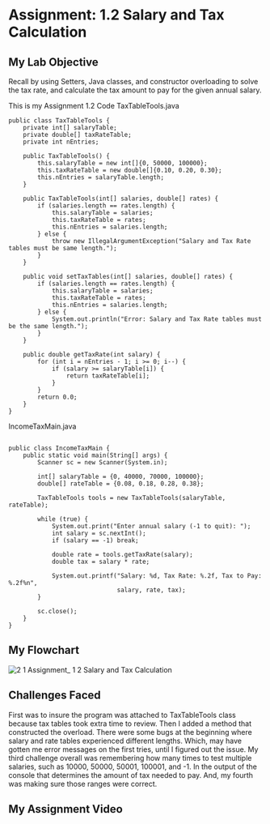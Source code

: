 # Assignment: 1.2 Salary and Tax Calculation

## My Lab Objective

Recall by using Setters, Java classes, and constructor overloading to solve the tax rate, and calculate the tax amount to pay for the given annual salary.

This is my Assignment 1.2 Code
TaxTableTools.java
```
public class TaxTableTools {
    private int[] salaryTable;
    private double[] taxRateTable;
    private int nEntries;

    public TaxTableTools() {
        this.salaryTable = new int[]{0, 50000, 100000};
        this.taxRateTable = new double[]{0.10, 0.20, 0.30};
        this.nEntries = salaryTable.length;
    }

    public TaxTableTools(int[] salaries, double[] rates) {
        if (salaries.length == rates.length) {
            this.salaryTable = salaries;
            this.taxRateTable = rates;
            this.nEntries = salaries.length;
        } else {
            throw new IllegalArgumentException("Salary and Tax Rate tables must be same length.");
        }
    }

    public void setTaxTables(int[] salaries, double[] rates) {
        if (salaries.length == rates.length) {
            this.salaryTable = salaries;
            this.taxRateTable = rates;
            this.nEntries = salaries.length;
        } else {
            System.out.println("Error: Salary and Tax Rate tables must be the same length.");
        }
    }

    public double getTaxRate(int salary) {
        for (int i = nEntries - 1; i >= 0; i--) {
            if (salary >= salaryTable[i]) {
                return taxRateTable[i];
            }
        }
        return 0.0;
    }
}
```
IncomeTaxMain.java
```import java.util.Scanner;

public class IncomeTaxMain {
    public static void main(String[] args) {
        Scanner sc = new Scanner(System.in);

        int[] salaryTable = {0, 40000, 70000, 100000};
        double[] rateTable = {0.08, 0.18, 0.28, 0.38};

        TaxTableTools tools = new TaxTableTools(salaryTable, rateTable);

        while (true) {
            System.out.print("Enter annual salary (-1 to quit): ");
            int salary = sc.nextInt();
            if (salary == -1) break;

            double rate = tools.getTaxRate(salary);
            double tax = salary * rate;

            System.out.printf("Salary: %d, Tax Rate: %.2f, Tax to Pay: %.2f%n", 
                              salary, rate, tax);
        }

        sc.close();
    }
}
```
## My Flowchart
![2 1 Assignment_ 1 2 Salary and Tax Calculation](https://github.com/user-attachments/assets/622ef244-28f1-4426-afa0-b7403eadc3cb)

## Challenges Faced
First was to insure the program was attached to TaxTableTools class because tax tables took extra time to review. Then I added a method that constructed the overload. There were some bugs at the beginning where salary and rate tables experienced different lengths. Which, may have gotten me error messages on the first tries, until I figured out the issue. My third challenge overall was remembering how many times to test multiple salaries, such as 10000, 50000, 50001, 100001, and -1. In the output of the console that determines the amount of tax needed to pay. And, my fourth was making sure those ranges were correct. 

## My Assignment Video
